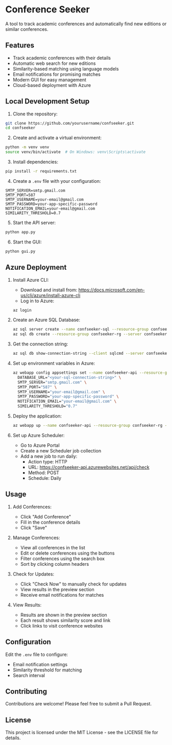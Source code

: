 # Conference Seeker

A tool to track academic conferences and automatically find new editions or similar conferences.

## Features

- Track academic conferences with their details
- Automatic web search for new editions
- Similarity-based matching using language models
- Email notifications for promising matches
- Modern GUI for easy management
- Cloud-based deployment with Azure

## Local Development Setup

1. Clone the repository:
```bash
git clone https://github.com/yourusername/confseeker.git
cd confseeker
```

2. Create and activate a virtual environment:
```bash
python -m venv venv
source venv/bin/activate  # On Windows: venv\Scripts\activate
```

3. Install dependencies:
```bash
pip install -r requirements.txt
```

4. Create a `.env` file with your configuration:
```env
SMTP_SERVER=smtp.gmail.com
SMTP_PORT=587
SMTP_USERNAME=your-email@gmail.com
SMTP_PASSWORD=your-app-specific-password
NOTIFICATION_EMAIL=your-email@gmail.com
SIMILARITY_THRESHOLD=0.7
```

5. Start the API server:
```bash
python app.py
```

6. Start the GUI:
```bash
python gui.py
```

## Azure Deployment

1. Install Azure CLI:
   - Download and install from: https://docs.microsoft.com/en-us/cli/azure/install-azure-cli
   - Log in to Azure:
   ```bash
   az login
   ```

2. Create an Azure SQL Database:
   ```bash
   az sql server create --name confseeker-sql --resource-group confseeker-rg --location westeurope --admin-user confseekeradmin --admin-password <your-password>
   az sql db create --resource-group confseeker-rg --server confseeker-sql --name confseekerdb
   ```

3. Get the connection string:
   ```bash
   az sql db show-connection-string --client sqlcmd --server confseeker-sql --database confseekerdb
   ```

4. Set up environment variables in Azure:
   ```bash
   az webapp config appsettings set --name confseeker-api --resource-group confseeker-rg --settings \
     DATABASE_URL="<your-sql-connection-string>" \
     SMTP_SERVER="smtp.gmail.com" \
     SMTP_PORT="587" \
     SMTP_USERNAME="your-email@gmail.com" \
     SMTP_PASSWORD="your-app-specific-password" \
     NOTIFICATION_EMAIL="your-email@gmail.com" \
     SIMILARITY_THRESHOLD="0.7"
   ```

5. Deploy the application:
   ```bash
   az webapp up --name confseeker-api --resource-group confseeker-rg --runtime python:3.9
   ```

6. Set up Azure Scheduler:
   - Go to Azure Portal
   - Create a new Scheduler job collection
   - Add a new job to run daily:
     - Action type: HTTP
     - URL: https://confseeker-api.azurewebsites.net/api/check
     - Method: POST
     - Schedule: Daily

## Usage

1. Add Conferences:
   - Click "Add Conference"
   - Fill in the conference details
   - Click "Save"

2. Manage Conferences:
   - View all conferences in the list
   - Edit or delete conferences using the buttons
   - Filter conferences using the search box
   - Sort by clicking column headers

3. Check for Updates:
   - Click "Check Now" to manually check for updates
   - View results in the preview section
   - Receive email notifications for matches

4. View Results:
   - Results are shown in the preview section
   - Each result shows similarity score and link
   - Click links to visit conference websites

## Configuration

Edit the `.env` file to configure:
- Email notification settings
- Similarity threshold for matching
- Search interval

## Contributing

Contributions are welcome! Please feel free to submit a Pull Request.

## License

This project is licensed under the MIT License - see the LICENSE file for details.